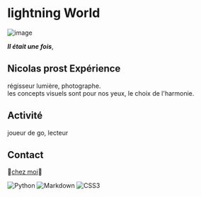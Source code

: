 # lightning World
![image](https://user-images.githubusercontent.com/85101780/120986589-0b56a800-c77d-11eb-941f-aa899e27f5fe.png)

_**Il était une fois**_,

## Nicolas prost Expérience

régisseur lumière, photographe.  
  les concepts visuels sont pour nos yeux, le choix de l'harmonie.

## Activité

joueur de go, lecteur

## Contact
🌅[chez moi](https://www.instagram.com/quatzyeux/)🌅
  
  <img alt="Python" src="https://img.shields.io/badge/python-%2314354C.svg?style=for-the-badge&logo=python&logoColor=white"/>
  
   <img alt="Markdown" src="https://img.shields.io/badge/markdown-%23000000.svg?style=for-the-badge&logo=markdown&logoColor=white"/>  
   
   <img alt="CSS3" src="https://img.shields.io/badge/css3-%231572B6.svg?style=for-the-badge&logo=css3&logoColor=white"/>
   
  
  





<!--
**Nicoprost/Nicoprost** is a ✨ _special_ ✨ repository because its `README.md` (this file) appears on your GitHub profile.

Here are some ideas to get you started:

- 🔭 I’m currently working on ...
- 🌱 I’m currently learning ...
- 👯 I’m looking to collaborate on ...
- 🤔 I’m looking for help with ...
- 💬 Ask me about ...
- 📫 How to reach me: ...
- 😄 Pronouns: ...
- ⚡ Fun fact: ...
-->

